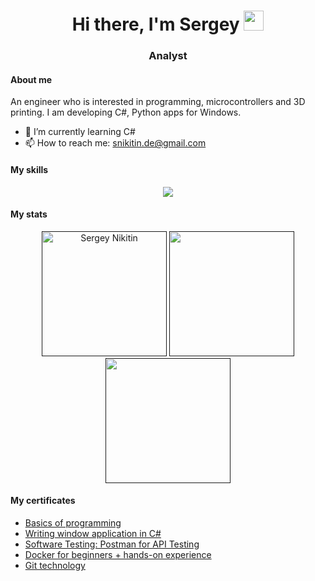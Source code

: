 <h1 align="center">Hi there, I'm Sergey
<img src="https://github.com/blackcater/blackcater/raw/main/images/Hi.gif" height="32"/></h1>
<h3 align="center">Analyst</h3>

#### About me

An engineer who is interested in programming, microcontrollers and 3D printing. I am developing C#, Python apps for Windows.

- 🌱 I’m currently learning C#
- 📫 How to reach me: <a href="mailto:snikitin.de@gmail.com">snikitin.de@gmail.com</a>

#### My skills

<p align="center">
  <a href="https://skillicons.dev">
    <img src="https://skillicons.dev/icons?i=linux,git,docker,grafana,postgres,postman,powershell,html,js,py,cpp,cs&perline=6" />
  </a>
</p>

#### My stats

<p align="center">
  <a href=""><img height=200 src="http://github-profile-summary-cards.vercel.app/api/cards/profile-details?username=snikitin-de&theme=dark" alt="Sergey Nikitin"/></a>
  <a href=""><img height=200 src="https://github-readme-stats-sigma-five.vercel.app/api?username=snikitin-de&theme=dark&show_icons=true&hide_border=true&count_private=true"/></a>
  <a href=""><img height=200 src="https://github-readme-stats-sigma-five.vercel.app/api/top-langs/?username=snikitin-de&theme=dark&show_icons=true&hide_border=true&layout=compact&hide=Inno%20Setup"/></a>
</p>

#### My certificates

- [Basics of programming](https://stepik.org/cert/1877348?lang=en)
- [Writing window application in C#](https://stepik.org/cert/2168129?lang=en)
- [Software Testing: Postman for API Testing](https://stepik.org/cert/2108518?lang=en)
- [Docker for beginners + hands-on experience](https://stepik.org/cert/2142747?lang=en)
- [Git technology](https://stepik.org/cert/2155848?lang=en)

